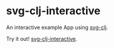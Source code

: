 # svg-clj-interactive
An interactive example App using [svg-clj](https://github.com/adam-james/v-svg-clj).

Try it out! [svg-clj-interactive](https://adam-james-v.github.io/svg-clj-interactive/index.html).




